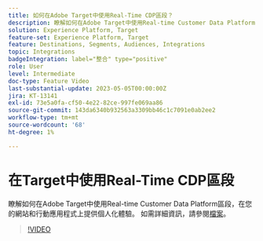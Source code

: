 ```yaml
---
title: 如何在Adobe Target中使用Real-Time CDP區段？
description: 瞭解如何在Adobe Target中使用Real-time Customer Data Platform區段，在您的網站和行動應用程式上提供個人化體驗。
solution: Experience Platform, Target
feature-set: Experience Platform, Target
feature: Destinations, Segments, Audiences, Integrations
topic: Integrations
badgeIntegration: label="整合" type="positive"
role: User
level: Intermediate
doc-type: Feature Video
last-substantial-update: 2023-05-05T00:00:00Z
jira: KT-13141
exl-id: 73e5a0fa-cf50-4e22-82ce-997fe069aa86
source-git-commit: 143da6340b932563a3309bb46c1c7091e0ab2ee2
workflow-type: tm+mt
source-wordcount: '68'
ht-degree: 1%

---
```


# 在Target中使用Real-Time CDP區段

瞭解如何在Adobe Target中使用Real-time Customer Data Platform區段，在您的網站和行動應用程式上提供個人化體驗。 如需詳細資訊，請參閱[檔案](https://experienceleague.adobe.com/docs/target/using/integrate/integrating-with-rtcdp.html)。

>[!VIDEO](https://video.tv.adobe.com/v/3419149/?learn=on)
